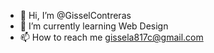 - 👋 Hi, I’m @GisselContreras
- 🌱 I’m currently learning Web Design
- 📫 How to reach me gissela817c@gmail.com 

<!---
GisselContreras/GisselContreras is a ✨ special ✨ repository because its `README.md` (this file) appears on your GitHub profile.
You can click the Preview link to take a look at your changes.
--->
